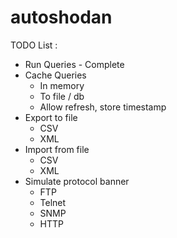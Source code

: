 autoshodan
==========

TODO List :
  - Run Queries - Complete
  - Cache Queries
    - In memory
    - To file / db
    - Allow refresh, store timestamp
  - Export to file
    - CSV
    - XML
  - Import from file
    - CSV
    - XML
  - Simulate protocol banner
    - FTP
    - Telnet
    - SNMP
    - HTTP

